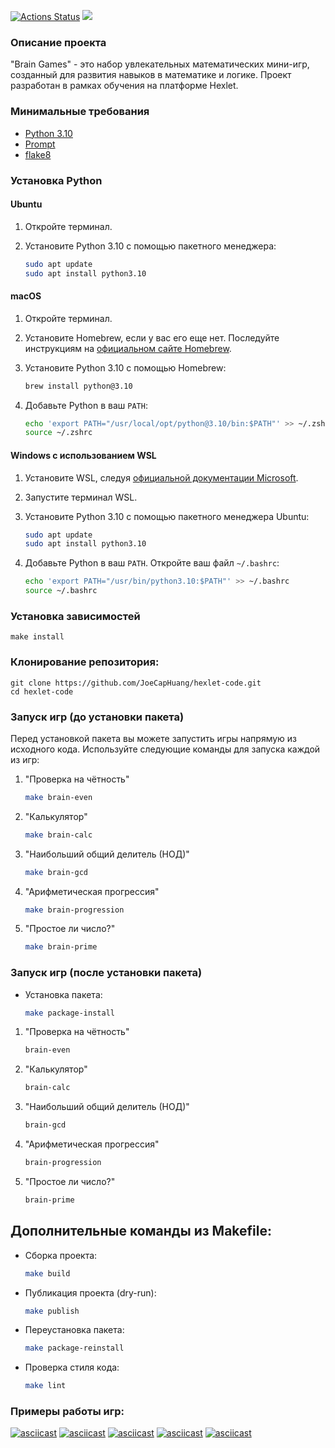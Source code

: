[![Actions Status](https://github.com/JoeCapHuang/python-project-49/actions/workflows/hexlet-check.yml/badge.svg)](https://github.com/JoeCapHuang/python-project-49/actions)
<a href="https://codeclimate.com/github/JoeCapHuang/python-project-49/maintainability"><img src="https://api.codeclimate.com/v1/badges/a0c6b2cb0ea0b5d1fecd/maintainability" /></a>

### Описание проекта

"Brain Games" - это набор увлекательных математических мини-игр, созданный для развития навыков в математике и логике. Проект разработан в рамках обучения на платформе Hexlet.

### Минимальные требования

- [Python 3.10](https://www.python.org/)
- [Prompt](https://pypi.org/project/prompt/)
- [flake8](https://flake8.pycqa.org/en/latest/)

### Установка Python

#### Ubuntu

1. Откройте терминал.

2. Установите Python 3.10 с помощью пакетного менеджера:

    ```bash
    sudo apt update
    sudo apt install python3.10
    ```

#### macOS

1. Откройте терминал.

2. Установите Homebrew, если у вас его еще нет. Последуйте инструкциям на [официальном сайте Homebrew](https://brew.sh/).

3. Установите Python 3.10 с помощью Homebrew:

    ```bash
    brew install python@3.10
    ```

4. Добавьте Python в ваш `PATH`:

    ```bash
    echo 'export PATH="/usr/local/opt/python@3.10/bin:$PATH"' >> ~/.zshrc
    source ~/.zshrc
    ```

#### Windows с использованием WSL

1. Установите WSL, следуя [официальной документации Microsoft](https://docs.microsoft.com/en-us/windows/wsl/install).

2. Запустите терминал WSL.

3. Установите Python 3.10 с помощью пакетного менеджера Ubuntu:

    ```bash
    sudo apt update
    sudo apt install python3.10
    ```

4. Добавьте Python в ваш `PATH`. Откройте ваш файл `~/.bashrc`:

    ```bash
    echo 'export PATH="/usr/bin/python3.10:$PATH"' >> ~/.bashrc
    source ~/.bashrc
    ```

### Установка зависимостей

    
    make install
    

### Клонирование репозитория:

    git clone https://github.com/JoeCapHuang/hexlet-code.git
    cd hexlet-code

### Запуск игр (до установки пакета)

Перед установкой пакета вы можете запустить игры напрямую из исходного кода. Используйте следующие команды для запуска каждой из игр:

1. "Проверка на чётность"

    ```bash
    make brain-even
    ```

2. "Калькулятор"

    ```bash
    make brain-calc
    ```

3. "Наибольший общий делитель (НОД)"

    ```bash
    make brain-gcd
    ```

4. "Арифметическая прогрессия"

    ```bash
    make brain-progression
    ```

5. "Простое ли число?"

    ```bash
    make brain-prime
    ```

### Запуск игр (после установки пакета)

- Установка пакета:

    ```bash
    make package-install
    ```

1. "Проверка на чётность"

    ```bash
    brain-even
    ```

2. "Калькулятор"

    ```bash
    brain-calc
    ```

3. "Наибольший общий делитель (НОД)"

    ```bash
    brain-gcd
    ```

4. "Арифметическая прогрессия"

    ```bash
    brain-progression
    ```

5. "Простое ли число?"

    ```bash
    brain-prime
    ```

## Дополнительные команды из Makefile:

- Сборка проекта:

    ```bash
    make build
    ```

- Публикация проекта (dry-run):

    ```bash
    make publish
    ```

- Переустановка пакета:

    ```bash
    make package-reinstall
    ```

- Проверка стиля кода:

    ```bash
    make lint
    ```

### Примеры работы игр:

[![asciicast](https://asciinema.org/a/3qi0RxCTbpsxR2TREET320IPl.svg)](https://asciinema.org/a/3qi0RxCTbpsxR2TREET320IPl)
[![asciicast](https://asciinema.org/a/h3HUj3Q1fthkD9p6YXW8wXSWn.svg)](https://asciinema.org/a/h3HUj3Q1fthkD9p6YXW8wXSWn)
[![asciicast](https://asciinema.org/a/3fJ5G6upBC8fFiVmUqMSXfrCu.svg)](https://asciinema.org/a/3fJ5G6upBC8fFiVmUqMSXfrCu)
[![asciicast](https://asciinema.org/a/45l15DR9ppkkusXVyAptkeCxy.svg)](https://asciinema.org/a/45l15DR9ppkkusXVyAptkeCxy)
[![asciicast](https://asciinema.org/a/QZ4iDMcuSOiF9LJTBYJp4FBa5.svg)](https://asciinema.org/a/QZ4iDMcuSOiF9LJTBYJp4FBa5)
